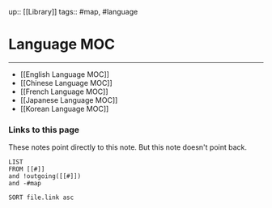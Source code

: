 up:: [[Library]]
tags:: #map, #language

# Language MOC
---
- [[English Language MOC]]
- [[Chinese Language MOC]]
- [[French Language MOC]]
- [[Japanese Language MOC]]
- [[Korean Language MOC]]


### Links to this page
These notes point directly to this note. But this note doesn't point back.
```dataview
LIST
FROM [[#]]
and !outgoing([[#]])
and -#map

SORT file.link asc
```
